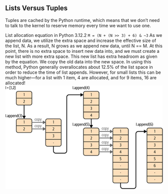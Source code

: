 ## Lists Versus Tuples
Tuples are cached by the Python runtime, which means that we don’t need to talk to the kernel to 
reserve memory every time we want to use one.

List allocation equation in Python 3.12.2
`M = (N + (N >> 3) + 6) & ~3`
As we append data, we utilize the extra space and increase the effective size of the list, N. 
As a result, N grows as we append new data, until N == M.
At this point, there is no extra space to insert new data into, 
and we must create a new list with more extra space. This new list has extra headroom as given by the equation.
We copy the old data into the new space. In using this method, 
Python generally overallocates about 12.5% of the list space in order to reduce the time of list appends. 
However, for small lists this can be much higher—for a list with 
1 item, 4 are allocated, and for 9 items, 16 are allocated!
![img.png](img.png)

